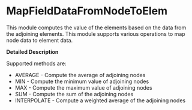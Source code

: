# MapFieldDataFromNodeToElem

This module computes the value of the elements based on the data from the adjoining elements. This module supports various operations to map node data to element data.

**Detailed Description**

Supported methods are:

  * AVERAGE - Compute the average of adjoining nodes
  * MIN - Compute the minimum value of adjoining nodes
  * MAX - Compute the maximum value of adjoining nodes
  * SUM - Compute the sum of the adjoining nodes
  * INTERPOLATE - Compute a weighted average of the adjoining nodes
